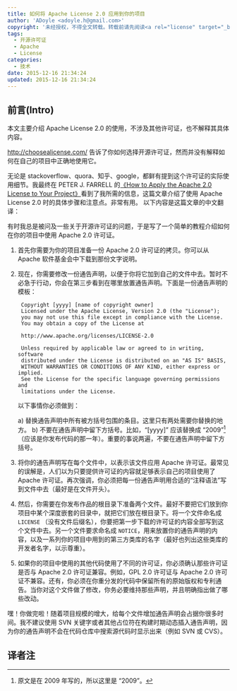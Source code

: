 ```yaml
---
title: 如何将 Apache License 2.0 应用到你的项目
author: 'ADoyle <adoyle.h@gmail.com>'
copyright: '未经授权，不得全文转载。转载前请先阅读<a rel="license" target="_blank" href="//adoyle.me/blog/copyright.html">本站版权声明</a>'
tags:
  - 开源许可证
  - Apache
  - License
categories:
  - 技术
date: 2015-12-16 21:34:24
updated: 2015-12-16 21:34:24
---
```



## 前言(Intro)

本文主要介绍 Apache License 2.0 的使用，不涉及其他许可证，也不解释其具体内容。

http://choosealicense.com/ 告诉了你如何选择开源许可证，然而并没有解释如何在自己的项目中正确地使用它。

无论是 stackoverflow、quora、知乎、google，都鲜有提到这个许可证的实际使用细节。我最终在 PETER J. FARRELL 的[《How to Apply the Apache 2.0 License to Your Project》][origin]看到了我所需的信息，这篇文章介绍了使用 Apache License 2.0 时的具体步骤和注意点。非常有用。
以下内容是这篇文章的中文翻译：

<!-- more -->

有时我总是被问及一些关于开源许可证的问题，于是写了一个简单的教程介绍如何在你的项目中使用 Apache 2.0 许可证。

1. 首先你需要为你的项目准备一份 Apache 2.0 许可证的拷贝。你可以从 Apache 软件基金会中下载到那份文字说明。
2. 现在，你需要修改一份通告声明，以便于你将它加到自己的文件中去。暂时不必急于行动，你会在第三步看到在哪里放置通告声明。下面是一份通告声明的模板：

        Copyright [yyyy] [name of copyright owner]
        Licensed under the Apache License, Version 2.0 (the "License");
        you may not use this file except in compliance with the License.
        You may obtain a copy of the License at

        http://www.apache.org/licenses/LICENSE-2.0

        Unless required by applicable law or agreed to in writing, software
        distributed under the License is distributed on an "AS IS" BASIS,
        WITHOUT WARRANTIES OR CONDITIONS OF ANY KIND, either express or implied.
        See the License for the specific language governing permissions and
        limitations under the License.

    以下事情你必须做到：

    a) 替换通告声明中所有被方括号包围的条目。这里只有两处需要你替换的地方。
    b) 不要在通告声明中留下方括号。比如，“[yyyy]” 应该替换成 “2009”[^1] （应该是你发布代码的那一年）。重要的事说两遍，不要在通告声明中留下方括号。

3. 将你的通告声明写在每个文件中，以表示该文件应用 Apache 许可证。最常见的误解是，人们以为只要提供许可证的内容就足够表示自己的项目使用了 Apache 许可证。再次强调，你必须把每一份通告声明用合适的“注释语法”写到文件中去（最好是在文件开头）。

4. 然后，你需要在你发布作品的根目录下准备两个文件。最好不要把它们放到你项目中某个深度嵌套的目录中，就把它们放在根目录下。将一个文件命名成 `LICENSE` （没有文件后缀名），你要把第一步下载的许可证的内容全部写到这个文件中去。另一个文件要求命名成 `NOTICE`，用来放置你的通告声明的内容，以及一系列你的项目中用到的第三方类库的名字（最好也列出这些类库的开发者名字，以示尊重）。

5. 如果你的项目中使用的其他代码使用了不同的许可证，你必须确认那些许可证是否与 Apache 2.0 许可证兼容。例如，GPL 2.0 许可证与 Apache 2.0 许可证不兼容。还有，你必须在你重分发的代码中保留所有的原始版权和专利通告。当你对这个文件做了修改，你务必要维持那些声明，并且明确指出做了哪些改动。

嘿！你做完啦！随着项目规模的增大，给每个文件增加通告声明会占据你很多时间。我不建议使用 SVN 关键字或者其他占位符在构建时期动态插入通告声明，因为你的通告声明不会在代码仓库中搜索源代码时显示出来（例如 SVN 或 CVS）。

## 译者注
[^1]: 原文是在 2009 年写的，所以这里是 “2009”。


<!-- 以下是相关链接 -->

[origin]: http://blog.maestropublishing.com/2009/11/19/how-to-apply-the-apache-2-0-license-to-your-project/
